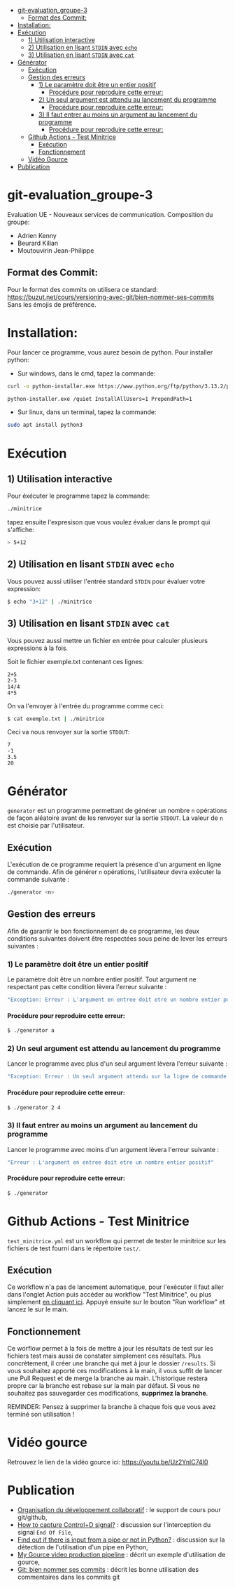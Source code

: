 - [git-evaluation\_groupe-3](#git-evaluation_groupe-3)
  - [Format des Commit:](#format-des-commit)
- [Installation:](#installation)
- [Exécution](#exécution)
  - [1) Utilisation interactive](#1-utilisation-interactive)
  - [2) Utilisation en lisant `STDIN` avec `echo`](#2-utilisation-en-lisant-stdin-avec-echo)
  - [3) Utilisation en lisant `STDIN` avec `cat`](#3-utilisation-en-lisant-stdin-avec-cat)
- [Générator](#générator)
  - [Exécution](#exécution-1)
  - [Gestion des erreurs](#gestion-des-erreurs)
    - [1) Le paramètre doit être un entier positif](#1-le-paramètre-doit-être-un-entier-positif)
      - [Procédure pour reproduire cette erreur:](#procédure-pour-reproduire-cette-erreur)
    - [2) Un seul argument est attendu au lancement du programme](#2-un-seul-argument-est-attendu-au-lancement-du-programme)
      - [Procédure pour reproduire cette erreur:](#procédure-pour-reproduire-cette-erreur-1)
    - [3) Il faut entrer au moins un argument au lancement du programme](#3-il-faut-entrer-au-moins-un-argument-au-lancement-du-programme)
      - [Procédure pour reproduire cette erreur:](#procédure-pour-reproduire-cette-erreur-2)
  - [Github Actions - Test Minitrice](#github-actions---test-minitrice)
    - [Exécution](#exécution-2)
    - [Fonctionnement](#fonctionnement)
  - [Vidéo Gource](#vidéo-gource)
- [Publication](#publication)


# git-evaluation_groupe-3
Evaluation UE - Nouveaux services de communication.
Composition du groupe: 
  - Adrien Kenny
  - Beurard Kilian
  - Moutouvirin Jean-Philippe 

## Format des Commit:
  Pour le format des commits on utilisera ce standard: https://buzut.net/cours/versioning-avec-git/bien-nommer-ses-commits
  Sans les émojis de préférence.

# Installation:
Pour lancer ce programme, vous aurez besoin de python.
Pour installer python:

- Sur windows, dans le cmd, tapez la commande:
```bash
curl -o python-installer.exe https://www.python.org/ftp/python/3.13.2/python-3.13.2-amd64.exe

python-installer.exe /quiet InstallAllUsers=1 PrependPath=1

```

- Sur linux, dans un terminal, tapez la commande:
```bash
sudo apt install python3
```

# Exécution
## 1) Utilisation interactive
Pour éxécuter le programme tapez la commande:
```bash
./minitrice
```
tapez ensuite l'expresison que vous voulez évaluer dans le prompt qui s'affiche:
```bash
> 5+12
```
## 2) Utilisation en lisant `STDIN` avec `echo`
Vous pouvez aussi utiliser l'entrée standard ```STDIN``` pour évaluer votre expression:
```bash
$ echo "3+12" | ./minitrice
```
## 3) Utilisation en lisant `STDIN` avec `cat`
Vous pouvez aussi mettre un fichier en entrée pour calculer plusieurs expressions à la fois.

Soit le fichier exemple.txt contenant ces lignes:
```
2+5
2-3
14/4
4*5
```

On va l'envoyer à l'entrée du programme comme ceci:

```bash
$ cat exemple.txt | ./minitrice
```
Ceci va nous renvoyer sur la sortie ```STDOUT```:
```
7
-1
3.5
20
```
# Générator

```generator``` est un programme permettant de générer un nombre ```n``` opérations de façon aléatoire avant de les renvoyer sur la sortie ```STDOUT```. La valeur de ```n``` est choisie par l'utilisateur.

## Exécution
L'exécution de ce programme requiert la présence d'un argument en ligne de commande. Afin de générer ```n``` opérations, l'utilisateur devra exécuter la commande suivante :

```bash
./generator <n>
```

## Gestion des erreurs
Afin de garantir le bon fonctionnement de ce programme, les deux conditions suivantes doivent être respectées sous peine de lever les erreurs suivantes :

### 1) Le paramètre doit être un entier positif
Le paramètre doit être un nombre entier positif. Tout argument ne respectant pas cette condition lèvera l'erreur suivante :

```bash
"Exception: Erreur : L'argument en entree doit etre un nombre entier positif"
```
#### Procédure pour reproduire cette erreur:
```bash
$ ./generator a
```

### 2) Un seul argument est attendu au lancement du programme
Lancer le programme avec plus d'un seul argument lèvera l'erreur suivante :

```bash
"Exception: Erreur : Un seul argument attendu sur la ligne de commande !"
```
#### Procédure pour reproduire cette erreur:
```bash
$ ./generator 2 4
```

### 3) Il faut entrer au moins un argument au lancement du programme
Lancer le programme avec moins d'un argument lèvera l'erreur suivante :

```bash
"Erreur : L'argument en entree doit etre un nombre entier positif"
```
#### Procédure pour reproduire cette erreur:
```bash
$ ./generator
```

# Github Actions - Test Minitrice

```test_minitrice.yml``` est un workflow qui permet de tester le minitrice sur les fichiers de test fourni dans le répertoire ```test/```.

## Exécution
Ce workflow n'a pas de lancement automatique, pour l'exécuter il faut aller dans l'onglet Action puis accéder au workflow "Test Minitrice", ou plus simplement [en cliquant ici](https://github.com/Ke2nigrec/git-evaluation_groupe-3/actions/workflows/test_minitrice.yml). Appuyé ensuite sur le bouton "Run workflow" et lancez le sur le main.

## Fonctionnement
Ce worflow permet à la fois de mettre à jour les résultats de test sur les fichiers test mais aussi de constater simplement ces résultats.
Plus concrètement, il créer une branche qui met à jour le dossier ```/results```. Si vous souhaitez apporté ces modifications à la main, il vous suffit de lancer une Pull Request et de merge la branche au main. L'historique restera propre car la branche est rebase sur la main par défaut. Si vous ne souhaitez pas sauvegarder ces modifications, **supprimez la branche**.

REMINDER: Pensez à supprimer la branche à chaque fois que vous avez terminé son utilisation !

# Vidéo gource
Retrouvez le lien de la vidéo gource ici: https://youtu.be/Uz2YnlC74I0

# Publication
- [Organisation du développement collaboratif](https://slides.com/frozar/git) : le support de cours pour git/github,
- [How to capture Control+D signal?](https://stackoverflow.com/questions/1516122/how-to-capture-controld-signal) : discussion sur l'interception du signal `End Of File`,
- [Find out if there is input from a pipe or not in Python?](https://stackoverflow.com/questions/33871836/find-out-if-there-is-input-from-a-pipe-or-not-in-python) : discussion sur la détection de l'utilisation d'un pipe en Python,
- [My Gource video production pipeline](https://dev.to/voieducode/my-gource-video-production-pipeline-5eb0) : décrit un exemple d'utilisation de gource,
- [Git: bien nommer ses commits](https://buzut.net/cours/versioning-avec-git/bien-nommer-ses-commits) : décrit les bonne utilisation des commentaires dans les commits git
